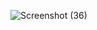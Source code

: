 ![Screenshot (36)](https://github.com/Ab3467/Game-3/assets/138695838/905c34fc-2412-438a-a1e6-231b92341380)


